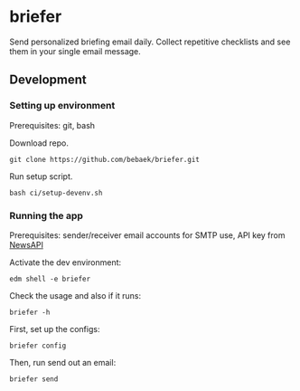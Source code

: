 # briefer
Send personalized briefing email daily. Collect repetitive checklists and
see them in your single email message.

## Development

### Setting up environment

Prerequisites: git, bash

Download repo.

    git clone https://github.com/bebaek/briefer.git

Run setup script.

    bash ci/setup-devenv.sh

### Running the app

Prerequisites: sender/receiver email accounts for SMTP use, API key from
[NewsAPI](https://newsapi.org)

Activate the dev environment:

    edm shell -e briefer

Check the usage and also if it runs:

    briefer -h

First, set up the configs:

    briefer config

Then, run send out an email:

    briefer send
